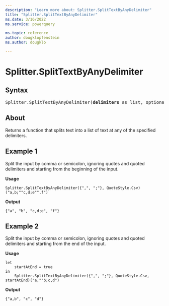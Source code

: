 ```yaml
---
description: "Learn more about: Splitter.SplitTextByAnyDelimiter"
title: "Splitter.SplitTextByAnyDelimiter"
ms.date: 3/16/2022
ms.service: powerquery

ms.topic: reference
author: dougklopfenstein
ms.author: dougklo

---
```

# Splitter.SplitTextByAnyDelimiter

## Syntax

<pre>
Splitter.SplitTextByAnyDelimiter(<b>delimiters</b> as list, optional <b>quoteStyle</b> as nullable number, optional <b>startAtEnd</b> as nullable logical) as function
</pre>
  
## About

Returns a function that splits text into a list of text at any of the specified delimiters.

## Example 1

Split the input by comma or semicolon, ignoring quotes and quoted delimiters and starting from the beginning of the input.

**Usage**

```powerquery-m
Splitter.SplitTextByAnyDelimiter({",", ";"}, QuoteStyle.Csv)("a,b;""c,d;e"",f")
```

**Output**

`{"a", "b", "c,d;e", "f"}`

## Example 2

Split the input by comma or semicolon, ignoring quotes and quoted delimiters and starting from the end of the input.

**Usage**

```powerquery-m
let
    startAtEnd = true
in
    Splitter.SplitTextByAnyDelimiter({",", ";"}, QuoteStyle.Csv, startAtEnd)("a,""b;c,d")
```

**Output**

`{"a,b", "c", "d"}`
